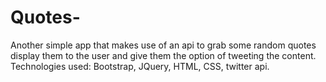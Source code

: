# Quotes-
Another simple app that makes use of an api to grab some random quotes display them to the user and give them the option of tweeting the content. Technologies used: Bootstrap, JQuery, HTML, CSS, twitter api.
